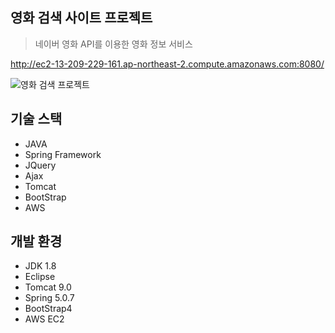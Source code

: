 ## 영화 검색 사이트 프로젝트
> 네이버 영화 API를 이용한 영화 정보 서비스

<http://ec2-13-209-229-161.ap-northeast-2.compute.amazonaws.com:8080/>


![영화 검색 프로젝트](./images/)

## 기술 스택
- JAVA
- Spring Framework
- JQuery
- Ajax
- Tomcat
- BootStrap
- AWS


## 개발 환경
- JDK 1.8
- Eclipse
- Tomcat 9.0
- Spring 5.0.7
- BootStrap4
- AWS EC2
